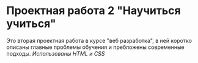 # Проектная работа 2 "Научиться учиться"
Это вторая проектная работа в курсе "веб разработка", в ней коротко описаны главные проблемы обучения и пребложены современные подходы.
*Использованы HTML и CSS*